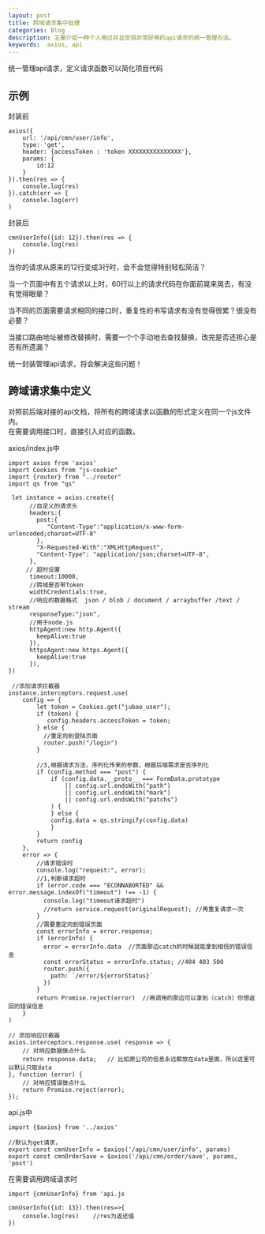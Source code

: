 ```yaml
---
layout: post    
title: 跨域请求集中处理        
categories: Blog        
description: 主要介绍一种个人用过并且觉得非常好用的api请求的统一管理办法。     
keywords:  axios, api        
---
```


统一管理api请求，定义请求函数可以简化项目代码

示例
----
    
封装前
    
    axios({
        url: '/api/cmn/user/info',
        type: 'get',
        header: {accessToken : 'token XXXXXXXXXXXXXXX'},
        params: {
            id:12
        }
    }).then(res => {
        console.log(res)
    }).catch(err => {
        console.log(err)
    )
    
封装后

    cmnUserInfo({id: 12}).then(res => {
        console.log(res)
    })

当你的请求从原来的12行变成3行时，会不会觉得特别轻松简洁？      

当一个页面中有五个请求以上时，60行以上的请求代码在你面前晃来晃去，有没有觉得眼晕？      
 
当不同的页面需要请求相同的接口时，重复性的书写请求有没有觉得很累？很没有必要？

当接口路由地址被修改替换时，需要一个个手动地去查找替换，改完是否还担心是否有所遗漏？

统一封装管理api请求，将会解决这些问题！


跨域请求集中定义
----
对照前后端对接的api文档，将所有的跨域请求以函数的形式定义在同一个js文件内。     
在需要调用接口时，直接引入对应的函数。     

axios/index.js中

    import axios from 'axios'
    import Cookies from "js-cookie"
    import {router} from "../router"
    import qs from "qs"
    
     let instance = axios.create({
          //自定义的请求头
          headers:{
            post:{
               "Content-Type":"application/x-www-form-urlencoded;charset=UTF-8"
            },
            "X-Requested-With":"XMLHttpRequest",
            "Content-Type": "application/json;charset=UTF-8",
          },
         // 超时设置
          timeout:10000, 
          //跨域是否带Token
          widthCredentials:true,
          //响应的数据格式  json / blob / document / arraybuffer /text / stream
          responseType:"json",
          //用于node.js
          httpAgent:new http.Agent({
            keepAlive:true
          }),
          httpsAgent:new https.Agent({
            keepAlive:true
          }),
    })
    
     //添加请求拦截器
    instance.interceptors.request.use(
        config => {
            let token = Cookies.get("jubao_user");
            if (token) {
               config.headers.accessToken = token; 
            } else {
              //重定向到登陆页面
              router.push("/login")
            }
            
            //3,根据请求方法，序列化传来的参数，根据后端需求是否序列化
            if (config.method === "post") {
                if (config.data.__proto__ === FormData.prototype
                    || config.url.endsWith("path")
                    || config.url.endsWith("mark")
                    || config.url.endsWith("patchs")
                ) {
                } else {
                config.data = qs.stringify(config.data)
                }
            }
            return config
        },
        error => {
            //请求错误时
            console.log("request:", error);
            //1,判断请求超时
            if (error.code === "ECONNABORTED" && error.message.indexOf("timeout") !== -1) {
              console.log("timeout请求超时")
              //return service.request(originalRequest); //再重复请求一次
            }
            //需要重定向到错误页面
            const errorInfo = error.response;
            if (errorInfo) {
              error = errorInfo.data  //页面那边catch的时候就能拿到相信的错误信息
              const errorStatus = errorInfo.status; //404 403 500
              router.push({
                path: `/error/${errorStatus}`
              })
            }
            return Promise.reject(error)  //再调用的那边可以拿到（catch）你想返回的错误信息
        }
    )
    
    // 添加响应拦截器
    axios.interceptors.response.use( response => {
        // 对响应数据做点什么
        return response.data;   // 比如原公司的信息永远都放在data里面，所以这里可以默认只取data
    }, function (error) {
        // 对响应错误做点什么
        return Promise.reject(error);
    });

api.js中

    import {$axios} from '../axios' 

    //默认为get请求，
    export const cmnUserInfo = $axios('/api/cmn/user/info', params)
    export const cmnOrderSave = $axios('/api/cmn/order/save', params, 'post')
    
在需要调用跨域请求时

    import {cmnUserInfo} from 'api.js
    
    cmnUserInfo({id: 13}).then(res=>{
        console.log(res)    //res为返还值
    })

    